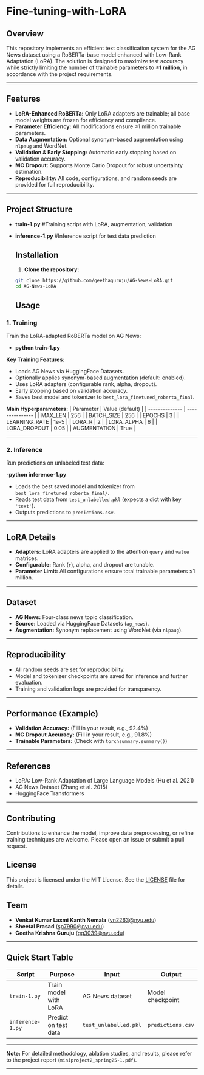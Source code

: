 # Fine-tuning-with-LoRA

## Overview

This repository implements an efficient text classification system for the AG News dataset using a RoBERTa-base model enhanced with Low-Rank Adaptation (LoRA). The solution is designed to maximize test accuracy while strictly limiting the number of trainable parameters to **≤1 million**, in accordance with the project requirements.

---

## Features

- **LoRA-Enhanced RoBERTa:** Only LoRA adapters are trainable; all base model weights are frozen for efficiency and compliance.
- **Parameter Efficiency:** All modifications ensure ≤1 million trainable parameters.
- **Data Augmentation:** Optional synonym-based augmentation using `nlpaug` and WordNet.
- **Validation & Early Stopping:** Automatic early stopping based on validation accuracy.
- **MC Dropout:** Supports Monte Carlo Dropout for robust uncertainty estimation.
- **Reproducibility:** All code, configurations, and random seeds are provided for full reproducibility.

---

## Project Structure

- **train-1.py**  #Training script with LoRA, augmentation, validation
- **inference-1.py**  #Inference script for test data prediction

  ## Installation

  1. **Clone the repository:**

    ```bash
   git clone https://github.com/geethaguruju/AG-News-LoRA.git
   cd AG-News-LoRA
    ```

  ## Usage

### 1. Training

Train the LoRA-adapted RoBERTa model on AG News:

- **python train-1.py**

**Key Training Features:**
- Loads AG News via HuggingFace Datasets.
- Optionally applies synonym-based augmentation (default: enabled).
- Uses LoRA adapters (configurable rank, alpha, dropout).
- Early stopping based on validation accuracy.
- Saves best model and tokenizer to `best_lora_finetuned_roberta_final`.

**Main Hyperparameters:**
| Parameter      | Value (default) |
| -------------- | --------------- |
| MAX_LEN        | 256             |
| BATCH_SIZE     | 256             |
| EPOCHS         | 3               |
| LEARNING_RATE  | 1e-5            |
| LORA_R         | 2               |
| LORA_ALPHA     | 6               |
| LORA_DROPOUT   | 0.05            |
| AUGMENTATION   | True            |

---

### 2. Inference

Run predictions on unlabeled test data:

-**python inference-1.py**


- Loads the best saved model and tokenizer from `best_lora_finetuned_roberta_final/`.
- Reads test data from `test_unlabelled.pkl` (expects a dict with key `'text'`).
- Outputs predictions to `predictions.csv`.

---

## LoRA Details

- **Adapters:** LoRA adapters are applied to the attention `query` and `value` matrices.
- **Configurable:** Rank (`r`), alpha, and dropout are tunable.
- **Parameter Limit:** All configurations ensure total trainable parameters ≤1 million.

---

## Dataset

- **AG News:** Four-class news topic classification.
- **Source:** Loaded via HuggingFace Datasets (`ag_news`).
- **Augmentation:** Synonym replacement using WordNet (via `nlpaug`).

---

## Reproducibility

- All random seeds are set for reproducibility.
- Model and tokenizer checkpoints are saved for inference and further evaluation.
- Training and validation logs are provided for transparency.

---

## Performance (Example)

- **Validation Accuracy:** (Fill in your result, e.g., 92.4%)
- **MC Dropout Accuracy:** (Fill in your result, e.g., 91.8%)
- **Trainable Parameters:** (Check with `torchsummary.summary()`)

---

## References

- LoRA: Low-Rank Adaptation of Large Language Models (Hu et al. 2021)
- AG News Dataset (Zhang et al. 2015)
- HuggingFace Transformers

---
## Contributing

Contributions to enhance the model, improve data preprocessing, or refine training techniques are welcome. Please open an issue or submit a pull request.

## License

This project is licensed under the MIT License. See the [LICENSE](LICENSE) file for details.

## Team

- **Venkat Kumar Laxmi Kanth Nemala** (vn2263@nyu.edu)
- **Sheetal Prasad** (sp7990@nyu.edu)
- **Geetha Krishna Guruju** (gg3039@nyu.edu)

---

## Quick Start Table

| Script          | Purpose                  | Input                  | Output                 |
|-----------------|-------------------------|------------------------|------------------------|
| `train-1.py`    | Train model with LoRA    | AG News dataset        | Model checkpoint       |
| `inference-1.py`| Predict on test data     | `test_unlabelled.pkl`  | `predictions.csv`      |

---

**Note:** For detailed methodology, ablation studies, and results, please refer to the project report (`miniproject2_spring25-1.pdf`).

---

